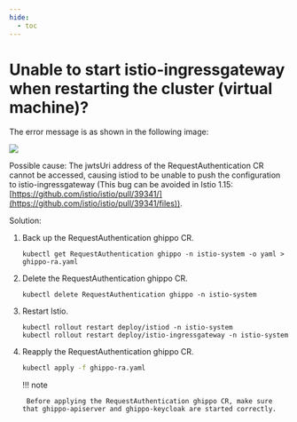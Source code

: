 ```yaml
---
hide:
  - toc
---
```


# Unable to start istio-ingressgateway when restarting the cluster (virtual machine)?

The error message is as shown in the following image:

![](https://docs.daocloud.io/daocloud-docs-images/docs/reference/images/bug01.png)

Possible cause: The jwtsUri address of the RequestAuthentication CR cannot be accessed, causing istiod to be unable to push the configuration to istio-ingressgateway (This bug can be avoided in Istio 1.15: [https://github.com/istio/istio/pull/39341/](https://github.com/istio/istio/pull/39341/files)).

Solution:

1. Back up the RequestAuthentication ghippo CR.

    ```shell
    kubectl get RequestAuthentication ghippo -n istio-system -o yaml > ghippo-ra.yaml
    ```

2. Delete the RequestAuthentication ghippo CR.

    ```shell
    kubectl delete RequestAuthentication ghippo -n istio-system
    ```

3. Restart Istio.

    ```shell
    kubectl rollout restart deploy/istiod -n istio-system
    kubectl rollout restart deploy/istio-ingressgateway -n istio-system
    ```

4. Reapply the RequestAuthentication ghippo CR.

    ```sh
    kubectl apply -f ghippo-ra.yaml
    ```

    !!! note

        Before applying the RequestAuthentication ghippo CR, make sure that ghippo-apiserver and ghippo-keycloak are started correctly.
